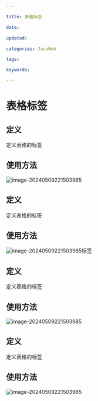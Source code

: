 ```yaml
---

title: 表格标签

date: 

updated: 

categories: JavaWeb

tags: 

keywords: 

---
```

# 表格标签

## 定义

定义表格的标签

## 使用方法

![image-20240509221503985](../TyporaImage/image-20240509221503985.png)

## 定义

定义表格的标签

## 使用方法

![image-20240509221503985](../TyporaImage/image-20240509221503985.png)标签

## 定义

定义表格的标签

## 使用方法

![image-20240509221503985](../TyporaImage/image-20240509221503985.png)

## 定义

定义表格的标签

## 使用方法

![image-20240509221503985](../TyporaImage/image-20240509221503985.png)
